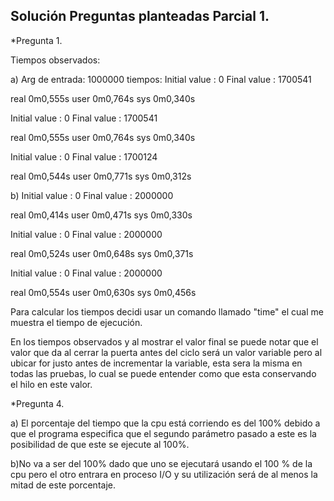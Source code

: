 ## Solución Preguntas planteadas Parcial 1.

*Pregunta 1. 

Tiempos observados: 

a)
 Arg de entrada: 1000000
 tiempos: 
  Initial value : 0
  Final value   : 1700541

  real	0m0,555s
  user	0m0,764s
  sys	0m0,340s
  
  Initial value : 0
  Final value   : 1700541

  real	0m0,555s
  user	0m0,764s
  sys	0m0,340s
  
  Initial value : 0
  Final value   : 1700124

  real	0m0,544s
  user	0m0,771s
  sys	0m0,312s


b) 
  Initial value : 0
  Final value   : 2000000

  real	0m0,414s
  user	0m0,471s
  sys	0m0,330s

  Initial value : 0
  Final value   : 2000000

  real	0m0,524s
  user	0m0,648s
  sys	0m0,371s

  Initial value : 0
  Final value   : 2000000

  real	0m0,554s
  user	0m0,630s
  sys	0m0,456s

Para calcular los tiempos decidi usar un comando llamado
"time" el cual me muestra el tiempo de ejecución.

En los tiempos observados y al mostrar el valor final se
puede notar que el valor que da al cerrar la puerta antes
del ciclo será un valor variable pero al ubicar for justo antes de incrementar la variable, esta sera la misma en todas las pruebas, lo cual se puede entender como que esta conservando el hilo en este valor.


*Pregunta 4.

a) El porcentaje del tiempo que la cpu está corriendo es del 100% debido a que el programa especifica que el segundo parámetro pasado a este es la posibilidad de que este se ejecute al 100%.

b)No va a ser del 100% dado que uno se ejecutará usando el 100 % de la cpu pero el otro entrara en proceso I/O y su utilización será de al menos la mitad de este porcentaje.

